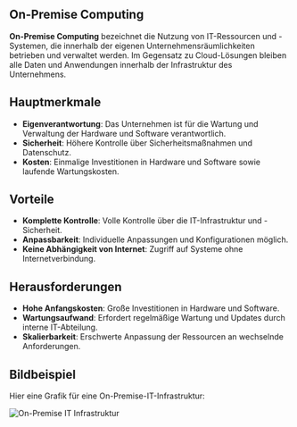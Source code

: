 ## On-Premise Computing

**On-Premise Computing** bezeichnet die Nutzung von IT-Ressourcen und -Systemen, die innerhalb der eigenen Unternehmensräumlichkeiten betrieben und verwaltet werden. Im Gegensatz zu Cloud-Lösungen bleiben alle Daten und Anwendungen innerhalb der Infrastruktur des Unternehmens.

## Hauptmerkmale

- **Eigenverantwortung**: Das Unternehmen ist für die Wartung und Verwaltung der Hardware und Software verantwortlich.
- **Sicherheit**: Höhere Kontrolle über Sicherheitsmaßnahmen und Datenschutz.
- **Kosten**: Einmalige Investitionen in Hardware und Software sowie laufende Wartungskosten.

## Vorteile

- **Komplette Kontrolle**: Volle Kontrolle über die IT-Infrastruktur und -Sicherheit.
- **Anpassbarkeit**: Individuelle Anpassungen und Konfigurationen möglich.
- **Keine Abhängigkeit von Internet**: Zugriff auf Systeme ohne Internetverbindung.

## Herausforderungen

- **Hohe Anfangskosten**: Große Investitionen in Hardware und Software.
- **Wartungsaufwand**: Erfordert regelmäßige Wartung und Updates durch interne IT-Abteilung.
- **Skalierbarkeit**: Erschwerte Anpassung der Ressourcen an wechselnde Anforderungen.

## Bildbeispiel

Hier eine Grafik für eine On-Premise-IT-Infrastruktur:

![On-Premise IT Infrastruktur](https://www.veritis.com/wp-content/uploads/2019/03/Benefits-of-On-premise-Infrastructure.jpg)

